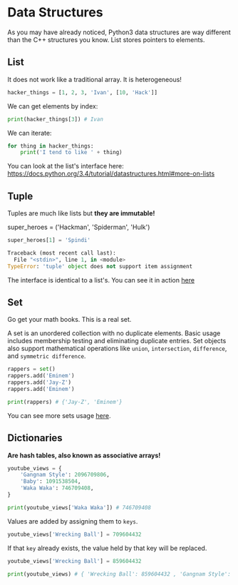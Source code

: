 # Data Structures

As you may have already noticed, Python3 data structures are way different than the C++ structures you know.
List stores pointers to elements.


## List

It does not work like a traditional array. It is heterogeneous!

```python
hacker_things = [1, 2, 3, 'Ivan', [10, 'Hack']]
```

We can get elements by index:
```python
print(hacker_things[3]) # Ivan
```

We can iterate:
```python
for thing in hacker_things:
    print('I tend to like ' + thing)
```

You can look at the list's interface here: https://docs.python.org/3.4/tutorial/datastructures.html#more-on-lists


## Tuple

Tuples are much like lists but __they are immutable!__

super_heroes = ('Hackman', 'Spiderman', 'Hulk')

```python
super_heroes[1] = 'Spindi'

Traceback (most recent call last):
  File "<stdin>", line 1, in <module>
TypeError: 'tuple' object does not support item assignment
```

The interface is identical to a list's. You can see it in action [here](https://docs.python.org/3.4/tutorial/datastructures.html#tuples-and-sequences)


## Set
Go get your math books. This is a real set.

A set is an unordered collection with no duplicate elements.
Basic usage includes membership testing and eliminating duplicate entries.
Set objects also support mathematical operations like `union`, `intersection`, `difference`, and `symmetric difference`.


```python
rappers = set()
rappers.add('Eminem')
rappers.add('Jay-Z')
rappers.add('Eminem')

print(rappers) # {'Jay-Z', 'Eminem'}
```

You can see more sets usage [here](https://docs.python.org/3.4/tutorial/datastructures.html#sets).


## Dictionaries
__Are hash tables, also known as associative arrays!__


```python
youtube_views = {
    'Gangnam Style': 2096709806,
    'Baby': 1091538504,
    'Waka Waka': 746709408,
}

print(youtube_views['Waka Waka']) # 746709408
```

Values are added by assigning them to `keys`.

```python
youtube_views['Wrecking Ball'] = 709604432
```
If that `key` already exists, the value held by that key will be replaced.

```python
youtube_views['Wrecking Ball'] = 859604432
```

```python
print(youtube_views) # { 'Wrecking Ball': 859604432 , 'Gangnam Style': 2096709806, 'Waka Waka': 746709408, 'Baby': 1091538504}
```

